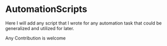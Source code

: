 # AutomationScripts
Here I will add any script that I wrote for any automation task that could be generalized and utilized for later.


Any Contribution is welcome

